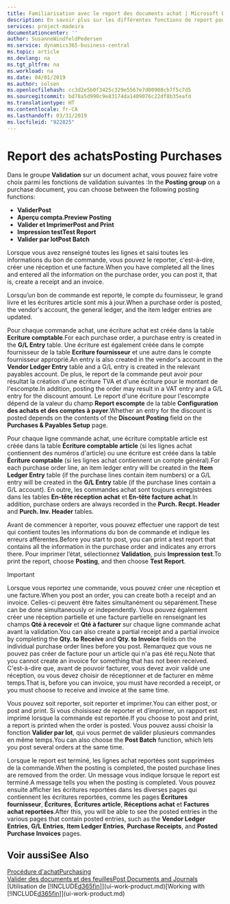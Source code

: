 ```yaml
---
title: Familiarisation avec le report des documents achat | Microsoft Docs
description: En savoir plus sur les différentes fonctions de report pour reporter des documents achat.
services: project-madeira
documentationcenter: ''
author: SusanneWindfeldPedersen
ms.service: dynamics365-business-central
ms.topic: article
ms.devlang: na
ms.tgt_pltfrm: na
ms.workload: na
ms.date: 04/01/2019
ms.author: solsen
ms.openlocfilehash: cc3d2e5b0f3425c329e5567e7d00908cb7f5c7d5
ms.sourcegitcommit: bd78a5d990c9e83174da1409076c22df8b35eafd
ms.translationtype: HT
ms.contentlocale: fr-CA
ms.lasthandoff: 03/31/2019
ms.locfileid: "922825"
---
```

# <a name="posting-purchases"></a><span data-ttu-id="27f5f-103">Report des achats</span><span class="sxs-lookup"><span data-stu-id="27f5f-103">Posting Purchases</span></span>
<span data-ttu-id="27f5f-104">Dans le groupe **Validation** sur un document achat, vous pouvez faire votre choix parmi les fonctions de validation suivantes :</span><span class="sxs-lookup"><span data-stu-id="27f5f-104">In the **Posting group** on a purchase document, you can choose between the following posting functions:</span></span>

* <span data-ttu-id="27f5f-105">**Valider**</span><span class="sxs-lookup"><span data-stu-id="27f5f-105">**Post**</span></span>
* <span data-ttu-id="27f5f-106">**Aperçu compta.**</span><span class="sxs-lookup"><span data-stu-id="27f5f-106">**Preview Posting**</span></span>
* <span data-ttu-id="27f5f-107">**Valider et Imprimer**</span><span class="sxs-lookup"><span data-stu-id="27f5f-107">**Post and Print**</span></span>
* <span data-ttu-id="27f5f-108">**Impression test**</span><span class="sxs-lookup"><span data-stu-id="27f5f-108">**Test Report**</span></span>
* <span data-ttu-id="27f5f-109">**Valider par lot**</span><span class="sxs-lookup"><span data-stu-id="27f5f-109">**Post Batch**</span></span>

<span data-ttu-id="27f5f-110">Lorsque vous avez renseigné toutes les lignes et saisi toutes les informations du bon de commande, vous pouvez le reporter, c'est-à-dire, créer une réception et une facture.</span><span class="sxs-lookup"><span data-stu-id="27f5f-110">When you have completed all the lines and entered all the information on the purchase order, you can post it, that is, create a receipt and an invoice.</span></span>

<span data-ttu-id="27f5f-111">Lorsqu’un bon de commande est reporté, le compte du fournisseur, le grand livre et les écritures article sont mis à jour.</span><span class="sxs-lookup"><span data-stu-id="27f5f-111">When a purchase order is posted, the vendor's account, the general ledger, and the item ledger entries are updated.</span></span>

<span data-ttu-id="27f5f-112">Pour chaque commande achat, une écriture achat est créée dans la table **Ecriture comptable**.</span><span class="sxs-lookup"><span data-stu-id="27f5f-112">For each purchase order, a purchase entry is created in the **G/L Entry** table.</span></span> <span data-ttu-id="27f5f-113">Une écriture est également créée dans le compte fournisseur de la table **Ecriture fournisseur** et une autre dans le compte fournisseur approprié.</span><span class="sxs-lookup"><span data-stu-id="27f5f-113">An entry is also created in the vendor's account in the **Vendor Ledger Entry** table and a G/L entry is created in the relevant payables account.</span></span> <span data-ttu-id="27f5f-114">De plus, le report de la commande peut avoir pour résultat la création d'une écriture TVA et d'une écriture pour le montant de l'escompte.</span><span class="sxs-lookup"><span data-stu-id="27f5f-114">In addition, posting the order may result in a VAT entry and a G/L entry for the discount amount.</span></span> <span data-ttu-id="27f5f-115">Le report d'une écriture pour l'escompte dépend de la valeur du champ **Report escompte** de la table **Configuration des achats et des comptes à payer**.</span><span class="sxs-lookup"><span data-stu-id="27f5f-115">Whether an entry for the discount is posted depends on the contents of the **Discount Posting** field on the **Purchases & Payables Setup** page.</span></span>

<span data-ttu-id="27f5f-116">Pour chaque ligne commande achat, une écriture comptable article est créée dans la table **Écriture comptable article** (si les lignes achat contiennent des numéros d'article) ou une écriture est créée dans la table **Écriture comptable** (si les lignes achat contiennent un compte général).</span><span class="sxs-lookup"><span data-stu-id="27f5f-116">For each purchase order line, an item ledger entry will be created in the **Item Ledger Entry** table (if the purchase lines contain item numbers) or a G/L entry will be created in the **G/L Entry** table (if the purchase lines contain a G/L account).</span></span> <span data-ttu-id="27f5f-117">En outre, les commandes achat sont toujours enregistrées dans les tables **En-tête réception achat** et **En-tête facture achat**.</span><span class="sxs-lookup"><span data-stu-id="27f5f-117">In addition, purchase orders are always recorded in the **Purch. Recpt. Header** and **Purch. Inv. Header** tables.</span></span>

<span data-ttu-id="27f5f-118">Avant de commencer à reporter, vous pouvez effectuer une rapport de test qui contient toutes les informations du bon de commande et indique les erreurs afférentes.</span><span class="sxs-lookup"><span data-stu-id="27f5f-118">Before you start to post, you can print a test report that contains all the information in the purchase order and indicates any errors there.</span></span> <span data-ttu-id="27f5f-119">Pour imprimer l’état, sélectionnez **Validation**, puis **Impression test**.</span><span class="sxs-lookup"><span data-stu-id="27f5f-119">To print the report, choose **Posting**, and then choose **Test Report**.</span></span>

> [!IMPORTANT]  
>   <span data-ttu-id="27f5f-120">Lorsque vous reportez une commande, vous pouvez créer une réception et une facture.</span><span class="sxs-lookup"><span data-stu-id="27f5f-120">When you post an order, you can create both a receipt and an invoice.</span></span> <span data-ttu-id="27f5f-121">Celles-ci peuvent être faites simultanément ou séparément.</span><span class="sxs-lookup"><span data-stu-id="27f5f-121">These can be done simultaneously or independently.</span></span> <span data-ttu-id="27f5f-122">Vous pouvez également créer une réception partielle et une facture partielle en renseignant les champs **Qté à recevoir** et **Qté à facturer** sur chaque ligne commande achat avant la validation.</span><span class="sxs-lookup"><span data-stu-id="27f5f-122">You can also create a partial receipt and a partial invoice by completing the **Qty. to Receive** and **Qty. to Invoice** fields on the individual purchase order lines before you post.</span></span> <span data-ttu-id="27f5f-123">Remarquez que vous ne pouvez pas créer de facture pour un article qui n'a pas été reçu.</span><span class="sxs-lookup"><span data-stu-id="27f5f-123">Note that you cannot create an invoice for something that has not been received.</span></span> <span data-ttu-id="27f5f-124">C'est-à-dire que, avant de pouvoir facturer, vous devez avoir validé une réception, ou vous devez choisir de réceptionner et de facturer en même temps.</span><span class="sxs-lookup"><span data-stu-id="27f5f-124">That is, before you can invoice, you must have recorded a receipt, or you must choose to receive and invoice at the same time.</span></span>

<span data-ttu-id="27f5f-125">Vous pouvez soit reporter, soit reporter et imprimer.</span><span class="sxs-lookup"><span data-stu-id="27f5f-125">You can either post, or post and print.</span></span> <span data-ttu-id="27f5f-126">Si vous choisissez de reporter et d’imprimer, un rapport est imprimé lorsque la commande est reportée.</span><span class="sxs-lookup"><span data-stu-id="27f5f-126">If you choose to post and print, a report is printed when the order is posted.</span></span> <span data-ttu-id="27f5f-127">Vous pouvez aussi choisir la fonction **Valider par lot**, qui vous permet de valider plusieurs commandes en même temps.</span><span class="sxs-lookup"><span data-stu-id="27f5f-127">You can also choose the **Post Batch** function, which lets you post several orders at the same time.</span></span>

<span data-ttu-id="27f5f-128">Lorsque le report est terminé, les lignes achat reportées sont supprimées de la commande.</span><span class="sxs-lookup"><span data-stu-id="27f5f-128">When the posting is completed, the posted purchase lines are removed from the order.</span></span> <span data-ttu-id="27f5f-129">Un message vous indique lorsque le report est terminé.</span><span class="sxs-lookup"><span data-stu-id="27f5f-129">A message tells you when the posting is completed.</span></span> <span data-ttu-id="27f5f-130">Vous pouvez ensuite afficher les écritures reportées dans les diverses pages qui contiennent les écritures reportées, comme les pages **Écritures fournisseur**, **Écritures**, **Écritures article**, **Réceptions achat** et **Factures achat reportées**.</span><span class="sxs-lookup"><span data-stu-id="27f5f-130">After this, you will be able to see the posted entries in the various pages that contain posted entries, such as the **Vendor Ledger Entries**, **G/L Entries**, **Item Ledger Entries**, **Purchase Receipts**, and **Posted Purchase Invoices** pages.</span></span>

## <a name="see-also"></a><span data-ttu-id="27f5f-131">Voir aussi</span><span class="sxs-lookup"><span data-stu-id="27f5f-131">See Also</span></span>
[<span data-ttu-id="27f5f-132">Procédure d'achat</span><span class="sxs-lookup"><span data-stu-id="27f5f-132">Purchasing</span></span>](purchasing-manage-purchasing.md)  
[<span data-ttu-id="27f5f-133">Valider des documents et des feuilles</span><span class="sxs-lookup"><span data-stu-id="27f5f-133">Post Documents and Journals</span></span>](ui-post-documents-journals.md)  
<span data-ttu-id="27f5f-134">[Utilisation de [!INCLUDE[d365fin](includes/d365fin_md.md)]](ui-work-product.md)</span><span class="sxs-lookup"><span data-stu-id="27f5f-134">[Working with [!INCLUDE[d365fin](includes/d365fin_md.md)]](ui-work-product.md)</span></span>

